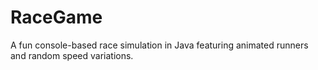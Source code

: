# RaceGame
A fun console-based race simulation in Java featuring animated runners and random speed variations.
